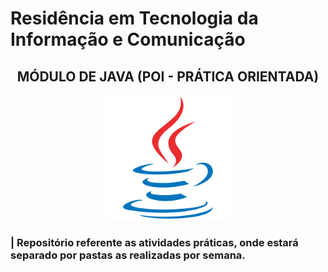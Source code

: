 # Residência em Tecnologia da Informação e Comunicação

##
<h2 align="center">MÓDULO DE JAVA (POI - PRÁTICA ORIENTADA)</h2>
<div align="center">
  <img src="https://raw.githubusercontent.com/devicons/devicon/master/icons/java/java-original.svg" alt="Logo Java" width="200">
</div>

### | Repositório referente as atividades práticas, onde estará separado por pastas as realizadas por semana. 


